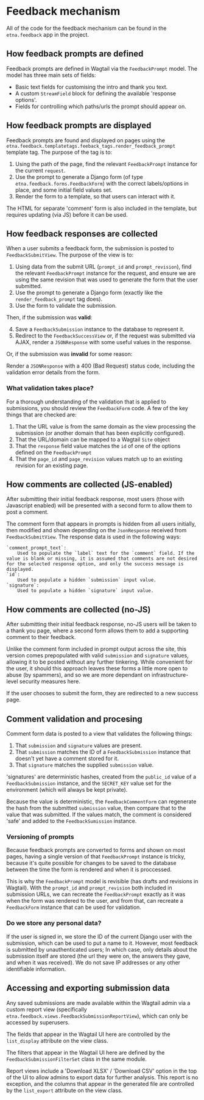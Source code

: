 # Feedback mechanism

All of the code for the feedback mechanism can be found in the `etna.feedback` app in the project.

## How feedback prompts are defined

Feedback prompts are defined in Wagtail via the `FeedbackPrompt` model. The model has three main sets of fields:

- Basic text fields for customising the intro and thank you text.
- A custom `StreamField` block for defining the available 'response options'.
- Fields for controlling which paths/urls the prompt should appear on.

## How feedback prompts are displayed

Feedback prompts are found and displayed on pages using the `etna.feedback.templatetags.feeback_tags.render_feedback_prompt` template tag. The purpose of the tag is to:

1. Using the path of the page, find the relevant `FeedbackPrompt` instance for the current `request`.
2. Use the prompt to generate a Django form (of type `etna.feedback.forms.FeedbackForm`) with the correct labels/options in place, and some initial field values set.
3. Render the form to a template, so that users can interact with it.

The HTML for separate 'comment' form is also included in the template, but requires updating (via JS) before it can be used.

## How feedback responses are collected

When a user submits a feedback form, the submission is posted to `FeedbackSubmitView`. The purpose of the view is to:

1. Using data from the submit URL (`prompt_id` and `prompt_revision`), find the relevant `FeedbackPrompt` instance for the request, and ensure we are using the same revision that was used to generate the form that the user submitted.
2. Use the prompt to generate a Django form (exactly like the `render_feedback_prompt` tag does).
3. Use the form to validate the submission.

Then, if the submission was **valid**:

4. Save a `FeedbackSubmission` instance to the database to represent it.
5. Redirect to the `FeedbackSuccessView` or, if the request was submitted via AJAX, render a `JSONResponse` with some useful values in the response.

Or, if the submission was **invalid** for some reason:

Render a `JSONResponse` with a 400 (Bad Request) status code, including the validation error details from the form.

### What validation takes place?

For a thorough understanding of the validation that is applied to submissions, you should review the `FeedbackForm` code. A few of the key things that are checked are:

1. That the URL value is from the same domain as the view processing the submission (or another domain that has been explicitly configured).
2. That the URL/domain can be mapped to a Wagtail `Site` object
3. That the `response` field value matches the `id` of one of the options defined on the `FeedbackPrompt`
4. That the `page_id` and `page_revision` values match up to an existing revision for an existing page.

## How comments are collected (JS-enabled)

After submitting their initial feedback response, most users (those with Javascript enabled) will be presented with a second form to allow them to post a comment.

The comment form that appears in prompts is hidden from all users initially, then modified and shown depending on the `JsonResponse` received from `FeedbackSubmitView`. The response data is used in the following ways:

    `comment_prompt_text`:
        Used to populate the `label` text for the `comment` field. If the value is blank or missing, it is assumed that comments are not desired for the selected response option, and only the success message is displayed.
    `id`:
        Used to populate a hidden `submission` input value.
    `signature`:
        Used to populate a hidden `signature` input value.

## How comments are collected (no-JS)

After submitting their initial feedback response, no-JS users will be taken to a thank you page, where a second form allows them to add a supporting comment to their feedback.

Unlike the comment form included in prompt output across the site, this version comes prepopulated with valid `submission` and `signature` values, allowing it to be posted without any further tinkering. While convenient for the user, it should this approach leaves these forms a little more open to abuse (by spammers), and so we are more dependant on infrastructure-level security measures here.

If the user chooses to submit the form, they are redirected to a new success page.

## Comment validation and procesing

Comment form data is posted to a view that validates the following things:

1. That `submission` and `signature` values are present.
2. That `submission` matches the ID of a `FeedbackSubmission` instance that doesn't yet have a comment stored for it.
3. That `signature` matches the supplied `submission` value.

'signatures' are deterministic hashes, created from the `public_id` value of a `FeedbackSubmission` instance, and the `SECRET_KEY` value set for the environment (which will always be kept private).

Because the value is deterministic, the `FeedbackCommentForm` can regenerate the hash from the submitted `submission` value, then compare that to the value that was submitted. If the values match, the comment is considered 'safe' and added to the `FeedbackSumission` instance.

### Versioning of prompts

Because feedback prompts are converted to forms and shown on most pages, having a single version of that `FeedbackPrompt` instance is tricky, because it's quite possible for changes to be saved to the database between the time the form is rendered and when it is proccessed.

This is why the `FeedbackPrompt` model is revisible (has drafts and revisions in Wagtail). With the `prompt_id` and `prompt_revision` both included in submission URLs, we can recreate the `FeedbackPrompt` exactly as it was when the form was rendered to the user, and from that, can recreate a `FeedbackForm` instance that can be used for validation.

### Do we store any personal data?

If the user is signed in, we store the ID of the current Django user with the submission, which can be used to put a name to it. However, most feedback is submitted by unauthenticated users; In which case, only details about the submission itself are stored (the url they were on, the answers they gave, and when it was received). We do not save IP addresses or any other identifiable information.

## Accessing and exporting submission data

Any saved submissions are made available within the Wagtail admin via a custom report view (specifically `etna.feedback.views.FeedbackSubmissionReportView`), which can only be accessed by superusers.

The fields that appear in the Wagtail UI here are controlled by the `list_display` attribute on the view class.

The filters that appear in the Wagtail UI here are defined by the `FeedbackSubmissionFilterSet` class in the same module.

Report views include a 'Download XLSX' / 'Download CSV' option in the top of the UI to allow admins to export data for further analysis. This report is no exception, and the columns that appear in the generated file are controlled by the `list_export` attribute on the view class.
